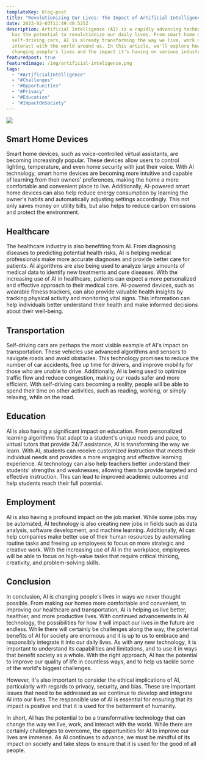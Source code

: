 ```yaml
---
templateKey: blog-post
title: "Revolutionizing Our Lives: The Impact of Artificial Intelligence on Society"
date: 2023-02-03T11:49:40.525Z
description: Artificial Intelligence (AI) is a rapidly advancing technology that
  has the potential to revolutionize our daily lives. From smart home devices to
  self-driving cars, AI is already transforming the way we live, work and
  interact with the world around us. In this article, we'll explore how AI is
  changing people's lives and the impact it's having on various industries.
featuredpost: true
featuredimage: /img/artificial-inteligence.png
tags:
  - "#ArtificialIntelligence"
  - "#Challenges"
  - "#Opportunities"
  - "#Privacy"
  - "#Education"
  - "#ImpactOnSociety"
---
```

![](/img/artificial-inteligence.png)

## Smart Home Devices

Smart home devices, such as voice-controlled virtual assistants, are becoming increasingly popular. These devices allow users to control lighting, temperature, and even home security with just their voice. With AI technology, smart home devices are becoming more intuitive and capable of learning from their owners' preferences, making the home a more comfortable and convenient place to live. Additionally, AI-powered smart home devices can also help reduce energy consumption by learning the owner's habits and automatically adjusting settings accordingly. This not only saves money on utility bills, but also helps to reduce carbon emissions and protect the environment.

## Healthcare

The healthcare industry is also benefiting from AI. From diagnosing diseases to predicting potential health risks, AI is helping medical professionals make more accurate diagnoses and provide better care for patients. AI algorithms are also being used to analyze large amounts of medical data to identify new treatments and cure diseases. With the increasing use of AI in healthcare, patients can expect a more personalized and effective approach to their medical care. AI-powered devices, such as wearable fitness trackers, can also provide valuable health insights by tracking physical activity and monitoring vital signs. This information can help individuals better understand their health and make informed decisions about their well-being.

## Transportation

Self-driving cars are perhaps the most visible example of AI's impact on transportation. These vehicles use advanced algorithms and sensors to navigate roads and avoid obstacles. This technology promises to reduce the number of car accidents, free up time for drivers, and improve mobility for those who are unable to drive. Additionally, AI is being used to optimize traffic flow and reduce congestion, making our roads safer and more efficient. With self-driving cars becoming a reality, people will be able to spend their time on other activities, such as reading, working, or simply relaxing, while on the road.

## Education

AI is also having a significant impact on education. From personalized learning algorithms that adapt to a student's unique needs and pace, to virtual tutors that provide 24/7 assistance, AI is transforming the way we learn. With AI, students can receive customized instruction that meets their individual needs and provides a more engaging and effective learning experience. AI technology can also help teachers better understand their students' strengths and weaknesses, allowing them to provide targeted and effective instruction. This can lead to improved academic outcomes and help students reach their full potential.

## Employment

AI is also having a profound impact on the job market. While some jobs may be automated, AI technology is also creating new jobs in fields such as data analysis, software development, and machine learning. Additionally, AI can help companies make better use of their human resources by automating routine tasks and freeing up employees to focus on more strategic and creative work. With the increasing use of AI in the workplace, employees will be able to focus on high-value tasks that require critical thinking, creativity, and problem-solving skills.

## Conclusion

In conclusion, AI is changing people's lives in ways we never thought possible. From making our homes more comfortable and convenient, to improving our healthcare and transportation, AI is helping us live better, healthier, and more productive lives. With continued advancements in AI technology, the possibilities for how it will impact our lives in the future are endless. While there will certainly be challenges along the way, the potential benefits of AI for society are enormous and  it is up to us to embrace and responsibly integrate it into our daily lives. As with any new technology, it is important to understand its capabilities and limitations, and to use it in ways that benefit society as a whole. With the right approach, AI has the potential to improve our quality of life in countless ways, and to help us tackle some of the world's biggest challenges.

However, it's also important to consider the ethical implications of AI, particularly with regards to privacy, security, and bias. These are important issues that need to be addressed as we continue to develop and integrate AI into our lives. The responsible use of AI is essential for ensuring that its impact is positive and that it is used for the betterment of humanity.

In short, AI has the potential to be a transformative technology that can change the way we live, work, and interact with the world. While there are certainly challenges to overcome, the opportunities for AI to improve our lives are immense. As AI continues to advance, we must be mindful of its impact on society and take steps to ensure that it is used for the good of all people.